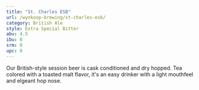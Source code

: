 ```yaml
---
title: "St. Charles ESB"
url: /wynkoop-brewing/st-charles-esb/
category: British Ale
style: Extra Special Bitter
abv: 4.5
ibu: 0
srm: 0
upc: 0
---
```

Our British-style session beer is cask conditioned and dry hopped. Tea colored with a toasted malt flavor, it's an easy drinker with a light mouthfeel and elgeant hop nose.
